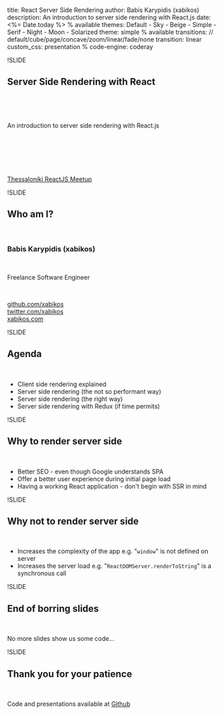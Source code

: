 title: React Server Side Rendering
author: Babis Karypidis (xabikos)
description: An introduction to server side rendering with React.js
date: <%= Date.today %>
% available themes: Default - Sky - Beige - Simple - Serif - Night - Moon - Solarized
theme: simple
% available transitions: // default/cube/page/concave/zoom/linear/fade/none
transition: linear
custom_css: presentation
% code-engine: coderay


!SLIDE
## Server Side Rendering with React
<p>&nbsp;</p>
<p>&nbsp;</p>
An introduction to server side rendering with React.js
<p>&nbsp;</p>
<p>&nbsp;</p>
<p>&nbsp;</p>
<a href="https://www.meetup.com/Thessaloniki-ReactJS-Meetup/">Thessaloníki ReactJS Meetup </a>

!SLIDE
## Who am I?
<p>&nbsp;</p>
<h3>
  Babis Karypidis (<strong>xabikos</strong>)
</h3>
<p>&nbsp;</p>
<p>
  Freelance Software Engineer
</p>
<p>&nbsp;</p>
<p>
  <a href="http://github.com/xabikos">github.com/xabikos</a>
  <br>
  <a href="http://twitter.com/xabikos">twitter.com/xabikos</a>
  <br>
  <a href="http://xabikos.com">xabikos.com</a>
</p>

!SLIDE
## Agenda

<p>&nbsp;</p>

* Client side rendering explained
* Server side rendering (the not so performant way)
* Server side rendering (the right way)
* Server side rendering with Redux (if time permits)

!SLIDE
## Why to render server side

<p>&nbsp;</p>

* Better SEO - even though Google understands SPA
* Offer a better user experience during initial page load
* Having a working React application - don't begin with SSR in mind

!SLIDE
## Why not to render server side

<p>&nbsp;</p>

* Increases the complexity of the app e.g. "`window`" is not defined on server
* Increases the server load e.g. "`ReactDOMServer.renderToString`" is a synchronous call

!SLIDE
## End of borring slides

<p>&nbsp;</p>
No more slides show us some code...

!SLIDE
## Thank you for your patience
<p>&nbsp;</p>
Code and presentations available at
<a href="https://github.com/xabikos/skg-react">Github</a>
